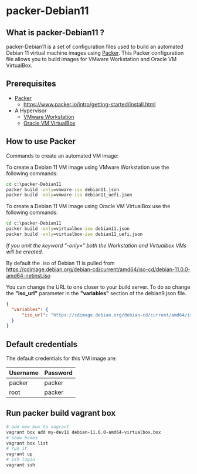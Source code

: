 # packer-Debian11

## What is packer-Debian11 ?

packer-Debian11 is a set of configuration files used to build an automated Debian 11 virtual machine images using [Packer](https://www.packer.io/).
This Packer configuration file allows you to build images for VMware Workstation and Oracle VM VirtualBox.

## Prerequisites

* [Packer](https://www.packer.io/downloads.html)
  * <https://www.packer.io/intro/getting-started/install.html>
* A Hypervisor
  * [VMware Workstation](https://www.vmware.com/products/workstation-pro.html)
  * [Oracle VM VirtualBox](https://www.virtualbox.org/)

## How to use Packer

Commands to create an automated VM image:

To create a Debian 11 VM image using VMware Workstation use the following commands:

```cmd
cd c:\packer-Debian11
packer build -only=vmware-iso debian11.json
packer build -only=vmware-iso debian11_uefi.json
```

To create a Debian 11 VM image using Oracle VM VirtualBox use the following commands:

```cmd
cd c:\packer-Debian11
packer build -only=virtualbox-iso debian11.json
packer build -only=virtualbox-iso debian11_uefi.json
```

*If you omit the keyword "-only=" both the Workstation and Virtualbox VMs will be created.*

By default the .iso of Debian 11 is pulled from <https://cdimage.debian.org/debian-cd/current/amd64/iso-cd/debian-11.0.0-amd64-netinst.iso>

You can change the URL to one closer to your build server. To do so change the **"iso_url"** parameter in the **"variables"** section of the debian9.json file.

```json
{
  "variables": {
      "iso_url": "https://cdimage.debian.org/debian-cd/current/amd64/iso-cd/debian-10.0.0-amd64-netinst.iso"
  }
}
```

## Default credentials

The default credentials for this VM image are:

|Username|Password|
|--------|--------|
|packer|packer|
|root|packer|


## Run packer build vagrant box

```sh
# add new box to vagrant
vagrant box add my-dev11 debian-11.6.0-amd64-virtualbox.box
# show boxes
vagrant box list
# run it
vagrant up
# ssh login
vagrant ssh
```